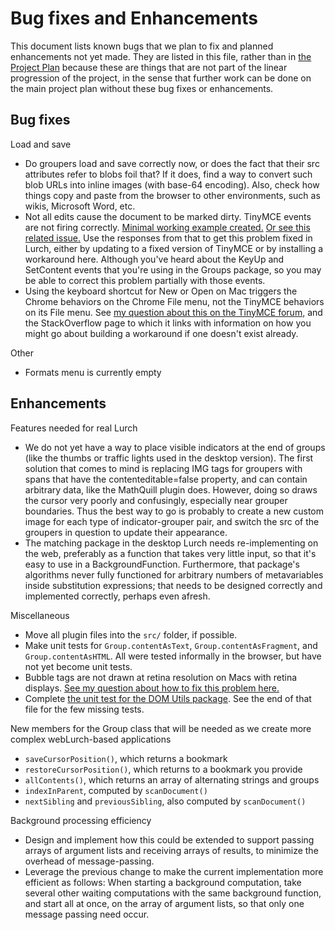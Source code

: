 
# Bug fixes and Enhancements

This document lists known bugs that we plan to fix and planned enhancements
not yet made.  They are listed in this file, rather than in [the Project
Plan](plan.md) because these are things that are not part of the linear
progression of the project, in the sense that further work can be done on
the main project plan without these bug fixes or enhancements.

## Bug fixes

Load and save

 * Do groupers load and save correctly now, or does the fact that their src
   attributes refer to blobs foil that?  If it does, find a way to convert
   such blob URLs into inline images (with base-64 encoding).  Also, check
   how things copy and paste from the browser to other environments, such as
   wikis, Microsoft Word, etc.
 * Not all edits cause the document to be marked dirty.  TinyMCE events are
   not firing correctly.  [Minimal working example created.](
   http://www.tinymce.com/develop/bugtracker_view.php?id=7511)
   [Or see this related issue.](
   http://www.tinymce.com/develop/bugtracker_view.php?id=7304)
   Use the responses from that to get this
   problem fixed in Lurch, either by updating to a fixed version of TinyMCE
   or by installing a workaround here.  Although you've heard about the
   KeyUp and SetContent events that you're using in the Groups package, so
   you may be able to correct this problem partially with those events.
 * Using the keyboard shortcut for New or Open on Mac triggers the Chrome
   behaviors on the Chrome File menu, not the TinyMCE behaviors on its File
   menu.  See [my question about this on the TinyMCE forum,](
   http://www.tinymce.com/forum/viewtopic.php?pid=116179) and the
   StackOverflow page to which it links with information on how you might go
   about building a workaround if one doesn't exist already.

Other

 * Formats menu is currently empty

## Enhancements

Features needed for real Lurch

 * We do not yet have a way to place visible indicators at the end of groups
   (like the thumbs or traffic lights used in the desktop version).  The
   first solution that comes to mind is replacing IMG tags for groupers with
   spans that have the contenteditable=false property, and can contain
   arbitrary data, like the MathQuill plugin does.  However, doing so draws
   the cursor very poorly and confusingly, especially near grouper
   boundaries.  Thus the best way to go is probably to create a new custom
   image for each type of indicator-grouper pair, and switch the src of the
   groupers in question to update their appearance.
 * The matching package in the desktop Lurch needs re-implementing on the
   web, preferably as a function that takes very little input, so that it's
   easy to use in a BackgroundFunction.  Furthermore, that package's
   algorithms never fully functioned for arbitrary numbers of metavariables
   inside substitution expressions; that needs to be designed correctly and
   implemented correctly, perhaps even afresh.

Miscellaneous

 * Move all plugin files into the `src/` folder, if possible.
 * Make unit tests for `Group.contentAsText`, `Group.contentAsFragment`, and
   `Group.contentAsHTML`.  All were tested informally in the browser, but
   have not yet become unit tests.
 * Bubble tags are not drawn at retina resolution on Macs with retina
   displays.  [See my question about how to fix this problem here.](http://stackoverflow.com/questions/30537138/rendering-html-to-canvas-on-retina-displays)
 * Complete [the unit test for the DOM Utils
   package](../test/domutils-spec.litcoffee).  See the end of that file for
   the few missing tests.

New members for the Group class that will be needed as we create more
complex webLurch-based applications

 * `saveCursorPosition()`, which returns a bookmark
 * `restoreCursorPosition()`, which returns to a bookmark you provide
 * `allContents()`, which returns an array of alternating strings and groups
 * `indexInParent`, computed by `scanDocument()`
 * `nextSibling` and `previousSibling`, also computed by `scanDocument()`

Background processing efficiency

 * Design and implement how this could be extended to support passing arrays
   of argument lists and receiving arrays of results, to minimize the
   overhead of message-passing.
 * Leverage the previous change to make the current implementation more
   efficient as follows:  When starting a background computation, take
   several other waiting computations with the same background function, and
   start all at once, on the array of argument lists, so that only one
   message passing need occur.
